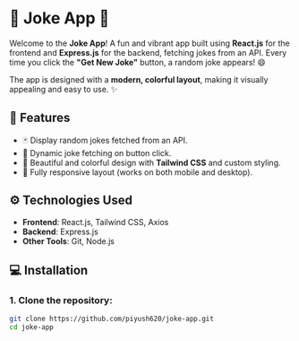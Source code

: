 # 🎉 Joke App 🤣

Welcome to the **Joke App**! A fun and vibrant app built using **React.js** for the frontend and **Express.js** for the backend, fetching jokes from an API. Every time you click the **"Get New Joke"** button, a random joke appears! 😄

The app is designed with a **modern, colorful layout**, making it visually appealing and easy to use. ✨

## 🌟 Features

- 🃏 Display random jokes fetched from an API.
- 🔄 Dynamic joke fetching on button click.
- 🎨 Beautiful and colorful design with **Tailwind CSS** and custom styling.
- 📱 Fully responsive layout (works on both mobile and desktop).

## ⚙️ Technologies Used

- **Frontend**: React.js, Tailwind CSS, Axios
- **Backend**: Express.js
- **Other Tools**: Git, Node.js

## 💻 Installation

### 1. Clone the repository:

```bash
git clone https://github.com/piyush620/joke-app.git
cd joke-app
